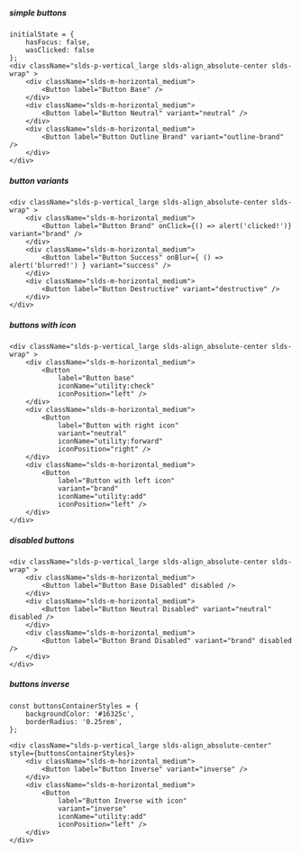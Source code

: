 ##### simple buttons

    initialState = { 
        hasFocus: false, 
        wasClicked: false 
    };
    <div className="slds-p-vertical_large slds-align_absolute-center slds-wrap" >
        <div className="slds-m-horizontal_medium">
            <Button label="Button Base" />
        </div>
        <div className="slds-m-horizontal_medium">
            <Button label="Button Neutral" variant="neutral" />
        </div>
        <div className="slds-m-horizontal_medium">
            <Button label="Button Outline Brand" variant="outline-brand" />
        </div>
    </div>


##### button variants

    <div className="slds-p-vertical_large slds-align_absolute-center slds-wrap" >
        <div className="slds-m-horizontal_medium">
            <Button label="Button Brand" onClick={() => alert('clicked!')} variant="brand" />
        </div>
        <div className="slds-m-horizontal_medium">
            <Button label="Button Success" onBlur={ () => alert('blurred!') } variant="success" />
        </div>
        <div className="slds-m-horizontal_medium">
            <Button label="Button Destructive" variant="destructive" />
        </div>
    </div>


##### buttons with icon

    <div className="slds-p-vertical_large slds-align_absolute-center slds-wrap" >
        <div className="slds-m-horizontal_medium">
            <Button 
                label="Button base"
                iconName="utility:check" 
                iconPosition="left" />
        </div>
        <div className="slds-m-horizontal_medium">
            <Button 
                label="Button with right icon" 
                variant="neutral"
                iconName="utility:forward" 
                iconPosition="right" />
        </div>
        <div className="slds-m-horizontal_medium">
            <Button 
                label="Button with left icon"
                variant="brand"
                iconName="utility:add" 
                iconPosition="left" />
        </div>
    </div>


##### disabled buttons

    <div className="slds-p-vertical_large slds-align_absolute-center slds-wrap" >
        <div className="slds-m-horizontal_medium">
            <Button label="Button Base Disabled" disabled />
        </div>
        <div className="slds-m-horizontal_medium">
            <Button label="Button Neutral Disabled" variant="neutral" disabled />
        </div>
        <div className="slds-m-horizontal_medium">
            <Button label="Button Brand Disabled" variant="brand" disabled />
        </div>
    </div>


##### buttons inverse

    const buttonsContainerStyles = {
        backgroundColor: '#16325c',
        borderRadius: '0.25rem',
    };

    <div className="slds-p-vertical_large slds-align_absolute-center" style={buttonsContainerStyles}>
        <div className="slds-m-horizontal_medium">
            <Button label="Button Inverse" variant="inverse" />
        </div>
        <div className="slds-m-horizontal_medium">
            <Button 
                label="Button Inverse with icon"
                variant="inverse"
                iconName="utility:add" 
                iconPosition="left" />
        </div>
    </div>
